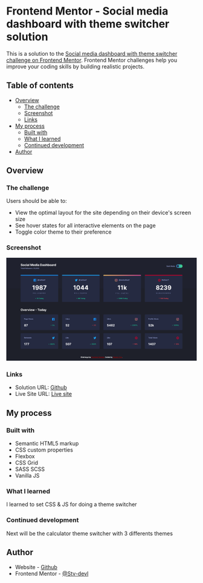 # Frontend Mentor - Social media dashboard with theme switcher solution

This is a solution to the [Social media dashboard with theme switcher challenge on Frontend Mentor](https://www.frontendmentor.io/challenges/social-media-dashboard-with-theme-switcher-6oY8ozp_H). Frontend Mentor challenges help you improve your coding skills by building realistic projects.

## Table of contents

- [Overview](#overview)
  - [The challenge](#the-challenge)
  - [Screenshot](#screenshot)
  - [Links](#links)
- [My process](#my-process)
  - [Built with](#built-with)
  - [What I learned](#what-i-learned)
  - [Continued development](#continued-development)
- [Author](#author)

## Overview

### The challenge

Users should be able to:

- View the optimal layout for the site depending on their device's screen size
- See hover states for all interactive elements on the page
- Toggle color theme to their preference

### Screenshot

![](./Screenshot/Screenshot%20social%20media%20dashboard%20with%20theme%20switcher.png)

### Links

- Solution URL: [Github](https://github.com/Stv-devl/Social-media-dashboard-with-theme-switcher)
- Live Site URL: [Live site](https://stv-devl.github.io/Social-media-dashboard-with-theme-switcher/)

## My process

### Built with

- Semantic HTML5 markup
- CSS custom properties
- Flexbox
- CSS Grid
- SASS SCSS
- Vanilla JS

### What I learned

I learned to set CSS & JS for doing a theme switcher

### Continued development

Next will be the calculator theme switcher with 3 differents themes

## Author

- Website - [Github](https://github.com/Stv-devl)
- Frontend Mentor - [@Stv-devl](https://www.frontendmentor.io/profile/Stv-devl)
